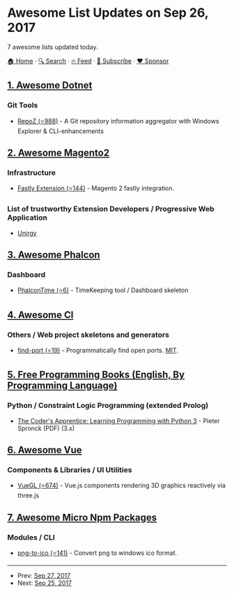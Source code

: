 # Awesome List Updates on Sep 26, 2017

7 awesome lists updated today.

[🏠 Home](/README.md) · [🔍 Search](https://www.trackawesomelist.com/search/) · [🔥 Feed](https://www.trackawesomelist.com/rss.xml) · [📮 Subscribe](https://trackawesomelist.us17.list-manage.com/subscribe?u=d2f0117aa829c83a63ec63c2f&id=36a103854c) · [❤️  Sponsor](https://github.com/sponsors/theowenyoung)



## [1. Awesome Dotnet](/content/quozd/awesome-dotnet/README.md)

### Git Tools

*   [RepoZ (⭐988)](https://github.com/awaescher/RepoZ) - A Git repository information aggregator with Windows Explorer & CLI-enhancements

## [2. Awesome Magento2](/content/run-as-root/awesome-magento2/README.md)

### Infrastructure

*   [Fastly Extension (⭐144)](https://github.com/fastly/fastly-magento2) - Magento 2 fastly integration.

### List of trustworthy Extension Developers / Progressive Web Application

*   [Unirgy](http://www.unirgy.com/)

## [3. Awesome Phalcon](/content/phalcon/awesome-phalcon/README.md)

### Dashboard

*   [PhalconTime (⭐6)](https://github.com/Videles/PhalconTime) - TimeKeeping tool / Dashboard skeleton

## [4. Awesome Cl](/content/CodyReichert/awesome-cl/README.md)

### Others / Web project skeletons and generators

*   [find-port (⭐19)](https://github.com/eudoxia0/find-port) -  Programmatically find open ports. [MIT](https://opensource.org/licenses/MIT).

## [5. Free Programming Books (English, By Programming Language)](/content/EbookFoundation/free-programming-books/README.md)

### Python / Constraint Logic Programming (extended Prolog)

*   [The Coder's Apprentice: Learning Programming with Python 3](http://www.spronck.net/pythonbook/) - Pieter Spronck (PDF) (3.x)

## [6. Awesome Vue](/content/vuejs/awesome-vue/README.md)

### Components & Libraries / UI Utilities

*   [VueGL (⭐674)](https://github.com/vue-gl/vue-gl) - Vue.js components rendering 3D graphics reactively via three.js

## [7. Awesome Micro Npm Packages](/content/parro-it/awesome-micro-npm-packages/README.md)

### Modules / CLI

*   [png-to-ico (⭐141)](https://github.com/steambap/png-to-ico) - Convert png to windows ico format.

---

- Prev: [Sep 27, 2017](/content/2017/09/27/README.md)
- Next: [Sep 25, 2017](/content/2017/09/25/README.md)